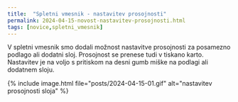 ```yaml
---
title:  "Spletni vmesnik - nastavitev prosojnosti"
permalink: 2024-04-15-novost-nastavitev-prosojnosti.html
tags: [novice,spletni_vmesnik]
---
```


V spletni vmesnik smo dodali možnost nastavitve prosojnosti za posamezno podlago ali dodatni sloj. Prosojnost se prenese
tudi v tiskano karto. Nastavitev je na voljo s pritiskom na desni gumb miške na podlagi ali dodatnem sloju.

{% include image.html file="posts/2024-04-15-01.gif" alt="nastavitev prosojnosti sloja" %}
